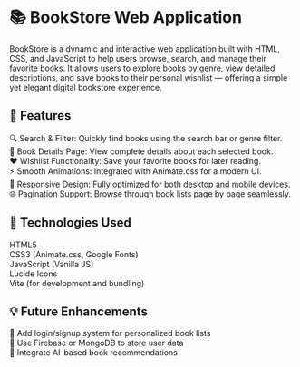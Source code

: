 # 📚 BookStore Web Application

BookStore is a dynamic and interactive web application built with HTML, CSS, and JavaScript to help users browse, search, and manage their favorite books.
It allows users to explore books by genre, view detailed descriptions, and save books to their personal wishlist — offering a simple yet elegant digital bookstore experience.

## 🚀 Features

🔍 Search & Filter: Quickly find books using the search bar or genre filter.<br>
📘 Book Details Page: View complete details about each selected book.<br>
❤️ Wishlist Functionality: Save your favorite books for later reading.<br>
⚡ Smooth Animations: Integrated with Animate.css for a modern UI.<br>
📱 Responsive Design: Fully optimized for both desktop and mobile devices.<br>
🌐 Pagination Support: Browse through book lists page by page seamlessly.<br>


## 🧠 Technologies Used

HTML5 <br>
CSS3 (Animate.css, Google Fonts)<br>
JavaScript (Vanilla JS)<br>
Lucide Icons<br>
Vite (for development and bundling)<br>

## 💡 Future Enhancements

🔐 Add login/signup system for personalized book lists<br>
💾 Use Firebase or MongoDB to store user data<br>
🧠 Integrate AI-based book recommendations<br>


